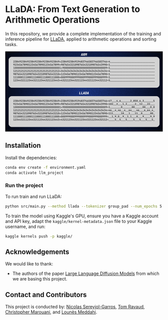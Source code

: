 # LLaDA: From Text Generation to Arithmetic Operations

In this repository, we provide a complete implementation of the training and inference pipeline for [LLaDA](https://arxiv.org/pdf/2502.09992), applied to arithmetic operations and sorting tasks.
<p align="center">
  <img src="gif/llada_arm_gif.gif" width="512" height="256" title="LLADA vs ARM generation">
</p>



## Installation

Install the dependencies:

```bash
conda env create -f environment.yaml
conda activate llm_project
```

### Run the project
To run train and run LLaDA:
```bash
python src/main.py --method llada --tokenizer group_pad --num_epochs 5 --number_bits 20 --device cpu --data_size 64000 --batch_size 32 --learning_rate 5e-4 --seq_length 21
```

To train the model using Kaggle's GPU, ensure you have a Kaggle account and API key, adapt the `kaggle/kernel-metadata.json` file to your Kaggle username, and run:
```bash
kaggle kernels push -p kaggle/
```


## Acknowledgements

We would like to thank:
* The authors of the paper [Large Language Diffusion Models](https://ml-gsai.github.io/LLaDA-demo/) from which we are basing this project.

## Contact and Contributors

This project is conducted by: [Nicolas Sereyjol-Garros](https://github.com/nicolas-srjg), [Tom Ravaud](https://github.com/TomRavaud), [Christopher Marouani](https://github.com/chris-mrn), and [Lounès Meddahi](https://github.com/LounesMD).
